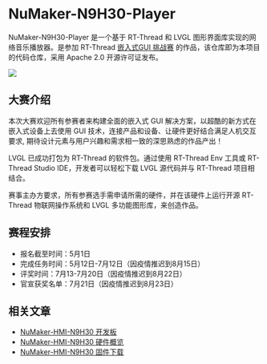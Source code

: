 # NuMaker-N9H30-Player

NuMaker-N9H30-Player 是一个基于 RT-Thread 和 LVGL 图形界面库实现的网络音乐播放器。是参加 RT-Thread [嵌入式GUI 挑战赛](https://club.rt-thread.org/ask/article/fdf5ad5909eef6ba.html) 的作品，该仓库即为本项目的代码仓库，采用 Apache 2.0 开源许可证发布。

![](https://oss-club.rt-thread.org/uploads/20220414/8e54e81fa7b124365ebf176b0c4552e2.png.webp)

## 大赛介绍

本次大赛欢迎所有参赛者来构建全面的嵌入式 GUI 解决方案，以超酷的新方式在嵌入式设备上去使用 GUI 技术，连接产品和设备、让硬件更好结合满足人机交互要求, 期待设计元素与用户兴趣和需求相一致的深思熟虑的作品产出！

LVGL 已成功打包为 RT-Thread 的软件包。通过使用 RT-Thread Env 工具或 RT-Thread Studio IDE，开发者可以轻松下载 LVGL 源代码并与 RT-Thread 项目相结合。

赛事主办方要求，所有参赛选手需申请所需的硬件，并在该硬件上运行开源 RT-Thread 物联网操作系统和 LVGL 多功能图形库，来创造作品。

## 赛程安排

- 报名截至时间：5月1日
- 完成任务时间：5月12日-7月12日（因疫情推迟到8月15日）
- 评奖时间：7月13-7月20日（因疫情推迟到8月22日）
- 官宣获奖名单：7月21日（因疫情推迟到8月23日）

## 相关文章

- [NuMaker-HMI-N9H30 开发板](https://getiot.tech/numaker/numaker-hmi-n9h30-intro.html)
- [NuMaker-HMI-N9H30 硬件概览](https://getiot.tech/numaker/numaker-hmi-n9h30-hardware-overview.html)
- [NuMaker-HMI-N9H30 固件下载](https://getiot.tech/numaker/numaker-hmi-n9h30-program-firmware.html)

